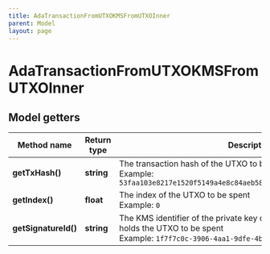 ```yaml
---
title: AdaTransactionFromUTXOKMSFromUTXOInner
parent: Model
layout: page
---
```


# AdaTransactionFromUTXOKMSFromUTXOInner

## Model getters

Method name | Return type | Description | Notes
------------ | ------------- | ------------- | -------------
**getTxHash()** | **string** | The transaction hash of the UTXO to be spent <br>Example: `53faa103e8217e1520f5149a4e8c84aeb58e55bdab11164a95e69a8ca50f8fcc` |
**getIndex()** | **float** | The index of the UTXO to be spent <br>Example: `0` |
**getSignatureId()** | **string** | The KMS identifier of the private key of the blockchain address that holds the UTXO to be spent <br>Example: `1f7f7c0c-3906-4aa1-9dfe-4b67c43918f6` |

